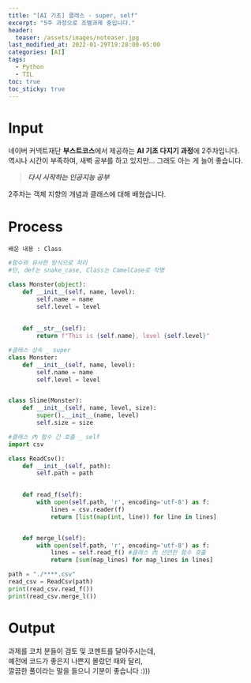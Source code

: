 ```yaml
---
title: "[AI 기초] 클래스 - super, self"
excerpt: "5주 과정으로 조별과제 중입니다."
header:
  teaser: /assets/images/noteaser.jpg
last_modified_at: 2022-01-29T19:28:00-05:00
categories: [AI]
tags:
  - Python
  - TIL
toc: true
toc_sticky: true
---
```


Input
====

네이버 커넥트재단 **부스트코스**에서 제공하는 **AI 기초 다지기 과정**에 2주차입니다.      
역시나 시간이 부족하여, 새벽 공부를 하고 있지만... 그래도 아는 게 늘어 좋습니다.      

> **_다시 시작하는 인공지능 공부_**   

2주차는 객체 지향의 개념과 클래스에 대해 배웠습니다.

Process
=====
```
배운 내용 : Class
```
```python
#함수와 유사한 방식으로 처리
#단, def는 snake_case, Class는 CamelCase로 작명

class Monster(object):
    def __init__(self, name, level):
        self.name = name
        self.level = level
        
    
    def __str__(self):
        return f"This is {self.name}, level {self.level}"

#클래스 상속 _ super
class Monster:
    def __init__(self, name, level):
        self.name = name
        self.level = level


class Slime(Monster):
    def __init__(self, name, level, size):
        super().__init__(name, level)
        self.size = size

#클래스 內 함수 간 호출 _ self
import csv

class ReadCsv():
    def __init__(self, path):
        self.path = path

        
    def read_f(self):
        with open(self.path, 'r', encoding='utf-8') as f:
            lines = csv.reader(f)
            return [list(map(int, line)) for line in lines]


    def merge_l(self):
        with open(self.path, 'r', encoding='utf-8') as f:
            lines = self.read_f() #클래스 內 선언한 함수 호출
            return [sum(map_lines) for map_lines in lines]

path = "./****.csv"
read_csv = ReadCsv(path)
print(read_csv.read_f())
print(read_csv.merge_l())
```

Output
=====
과제를 코치 분들이 검토 및 코멘트를 달아주시는데,    
예전에 코드가 좋은지 나쁜지 몰랐던 때와 달리,   
깔끔한 풀이라는 말을 들으니 기분이 좋습니다 :)))
